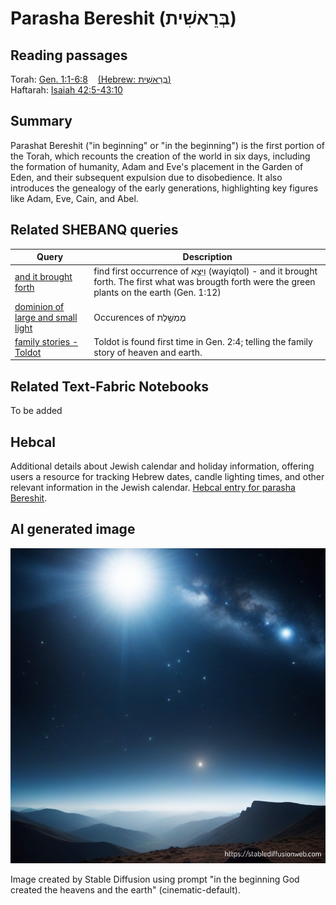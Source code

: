 # Parasha Bereshit (בְּרֵאשִׁית)

## Reading passages

Torah: <a href="https://www.stepbible.org/?q=version=NASB2020|reference=Gen.1:1-6:8&options=HNVUG" target="_blank">Gen. 1:1-6:8</a> &nbsp;&nbsp; [(Hebrew: בְּרֵאשִׁית)](https://tikkun.io/#/p/bereshit)<br>
Haftarah: <a href="https://www.stepbible.org/?q=version=NASB2020|reference=Isa.42:5-43:10&options=HNVUG" target="_blank">Isaiah 42:5-43:10</a>

## Summary

Parashat Bereshit ("in beginning" or "in the beginning") is the first portion of the Torah, which recounts the creation of the world in six days, including the formation of humanity, Adam and Eve's placement in the Garden of Eden, and their subsequent expulsion due to disobedience. It also introduces the genealogy of the early generations, highlighting key figures like Adam, Eve, Cain, and Abel.

## Related SHEBANQ queries

Query | Description
--- | ---
[and it brought forth](https://shebanq.ancient-data.org/hebrew/text?iid=5623&page=1&mr=r&qw=q) | find first occurrence of וַיֵּצֵ֥א (wayiqtol) - and it brought forth. The first what was brougth forth were the green plants on the earth (Gen. 1:12)
[dominion of large and small light](https://shebanq.ancient-data.org/hebrew/text?iid=6242&page=1&mr=r&qw=q)| Occurences of מֶמְשֶׁ֣לֶת
[family stories - Toldot](https://shebanq.ancient-data.org/hebrew/text?iid=6261&page=1&mr=r&qw=q) | Toldot is found first time in Gen. 2:4; telling the family story of heaven and earth.

## Related Text-Fabric Notebooks

To be added

## Hebcal

Additional details about Jewish calendar and holiday information, offering users a resource for tracking Hebrew dates, candle lighting times, and other relevant information in the Jewish calendar. [Hebcal entry for parasha Bereshit](https://www.hebcal.com/sedrot/bereshit).

## AI generated image

<img src="stablediffusion_image.png">

Image created by Stable Diffusion using prompt "in the beginning God created the heavens and the earth" (cinematic-default).
